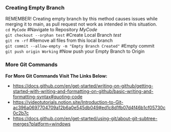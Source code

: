 ### Creating Empty Branch
REMEMBER! Creating empty branch by this method causes issues while merging it to main, as pull request not work as intended in this situation.\
```cd MyCode``` #Navigate to Repository *MyCode*\
```git checkout --orphan test``` #Create Local Branch *test*\
```git rm -rf``` #Remove all files from this local branch\
```git commit --allow-empty -m "Empty Branch Created"``` #Empty commit\
```git push origin Working``` #Now push your Empty Branch to Origin

### More Git Commands
**For More Git Commands Visit The Links Below:**
* https://docs.github.com/en/get-started/writing-on-github/getting-started-with-writing-and-formatting-on-github/basic-writing-and-formatting-syntax#quoting-code
* https://videotutorials.notion.site/Introduction-to-Git-ac396a0697704709a12b6a0e545db049#ed1c8d1fb07d4f46b1cf05730c0c2b7c
* https://docs.github.com/en/get-started/using-git/about-git-subtree-merges?platform=windows

